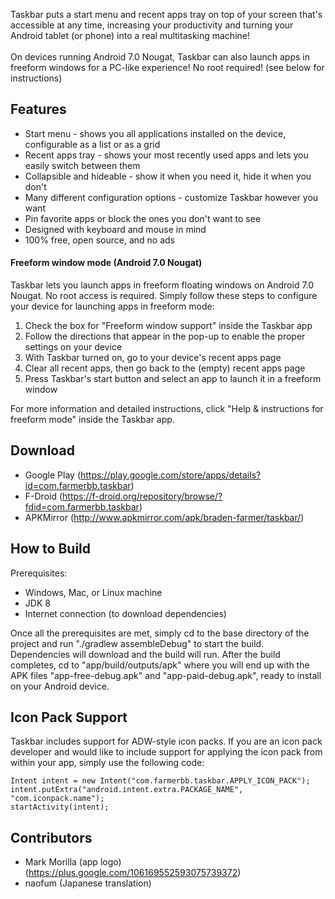 ﻿Taskbar puts a start menu and recent apps tray on top of your screen that's accessible at any time, increasing your productivity and turning your Android tablet (or phone) into a real multitasking machine!<br><br>On devices running Android 7.0 Nougat, Taskbar can also launch apps in freeform windows for a PC-like experience!  No root required!  (see below for instructions)

## Features
* Start menu - shows you all applications installed on the device, configurable as a list or as a grid
* Recent apps tray - shows your most recently used apps and lets you easily switch between them
* Collapsible and hideable - show it when you need it, hide it when you don't
* Many different configuration options - customize Taskbar however you want
* Pin favorite apps or block the ones you don't want to see
* Designed with keyboard and mouse in mind
* 100% free, open source, and no ads

#### Freeform window mode (Android 7.0 Nougat)

Taskbar lets you launch apps in freeform floating windows on Android 7.0 Nougat.  No root access is required.  Simply follow these steps to configure your device for launching apps in freeform mode:

1. Check the box for "Freeform window support" inside the Taskbar app
2. Follow the directions that appear in the pop-up to enable the proper settings on your device
3. With Taskbar turned on, go to your device's recent apps page
4. Clear all recent apps, then go back to the (empty) recent apps page
5. Press Taskbar's start button and select an app to launch it in a freeform window

For more information and detailed instructions, click "Help & instructions for freeform mode" inside the Taskbar app.

## Download
* Google Play (https://play.google.com/store/apps/details?id=com.farmerbb.taskbar)
* F-Droid (https://f-droid.org/repository/browse/?fdid=com.farmerbb.taskbar)
* APKMirror (http://www.apkmirror.com/apk/braden-farmer/taskbar/)

## How to Build
Prerequisites:
* Windows, Mac, or Linux machine
* JDK 8
* Internet connection (to download dependencies)

Once all the prerequisites are met, simply cd to the base directory of the project and run "./gradlew assembleDebug" to start the build.  Dependencies will download and the build will run.  After the build completes, cd to "app/build/outputs/apk" where you will end up with the APK files "app-free-debug.apk" and "app-paid-debug.apk", ready to install on your Android device.

## Icon Pack Support
Taskbar includes support for ADW-style icon packs.  If you are an icon pack developer and would like to include support for applying the icon pack from within your app, simply use the following code:

    Intent intent = new Intent("com.farmerbb.taskbar.APPLY_ICON_PACK");
    intent.putExtra("android.intent.extra.PACKAGE_NAME", "com.iconpack.name");
    startActivity(intent);

## Contributors
* Mark Morilla (app logo) (https://plus.google.com/106169552593075739372)
* naofum (Japanese translation)
